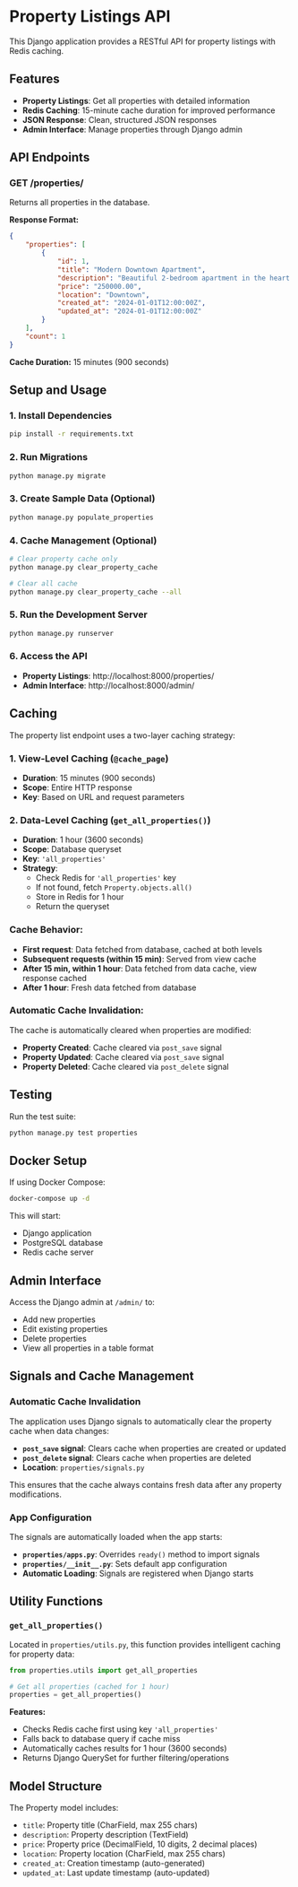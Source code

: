 # Property Listings API

This Django application provides a RESTful API for property listings with Redis caching.

## Features

- **Property Listings**: Get all properties with detailed information
- **Redis Caching**: 15-minute cache duration for improved performance
- **JSON Response**: Clean, structured JSON responses
- **Admin Interface**: Manage properties through Django admin

## API Endpoints

### GET /properties/

Returns all properties in the database.

**Response Format:**
```json
{
    "properties": [
        {
            "id": 1,
            "title": "Modern Downtown Apartment",
            "description": "Beautiful 2-bedroom apartment in the heart of downtown with city views.",
            "price": "250000.00",
            "location": "Downtown",
            "created_at": "2024-01-01T12:00:00Z",
            "updated_at": "2024-01-01T12:00:00Z"
        }
    ],
    "count": 1
}
```

**Cache Duration:** 15 minutes (900 seconds)

## Setup and Usage

### 1. Install Dependencies
```bash
pip install -r requirements.txt
```

### 2. Run Migrations
```bash
python manage.py migrate
```

### 3. Create Sample Data (Optional)
```bash
python manage.py populate_properties
```

### 4. Cache Management (Optional)
```bash
# Clear property cache only
python manage.py clear_property_cache

# Clear all cache
python manage.py clear_property_cache --all
```

### 5. Run the Development Server
```bash
python manage.py runserver
```

### 6. Access the API
- **Property Listings**: http://localhost:8000/properties/
- **Admin Interface**: http://localhost:8000/admin/

## Caching

The property list endpoint uses a two-layer caching strategy:

### 1. View-Level Caching (`@cache_page`)
- **Duration**: 15 minutes (900 seconds)
- **Scope**: Entire HTTP response
- **Key**: Based on URL and request parameters

### 2. Data-Level Caching (`get_all_properties()`)
- **Duration**: 1 hour (3600 seconds)
- **Scope**: Database queryset
- **Key**: `'all_properties'`
- **Strategy**: 
  - Check Redis for `'all_properties'` key
  - If not found, fetch `Property.objects.all()`
  - Store in Redis for 1 hour
  - Return the queryset

### Cache Behavior:
- **First request**: Data fetched from database, cached at both levels
- **Subsequent requests (within 15 min)**: Served from view cache
- **After 15 min, within 1 hour**: Data fetched from data cache, view response cached
- **After 1 hour**: Fresh data fetched from database

### Automatic Cache Invalidation:
The cache is automatically cleared when properties are modified:
- **Property Created**: Cache cleared via `post_save` signal
- **Property Updated**: Cache cleared via `post_save` signal  
- **Property Deleted**: Cache cleared via `post_delete` signal

## Testing

Run the test suite:
```bash
python manage.py test properties
```

## Docker Setup

If using Docker Compose:
```bash
docker-compose up -d
```

This will start:
- Django application
- PostgreSQL database
- Redis cache server

## Admin Interface

Access the Django admin at `/admin/` to:
- Add new properties
- Edit existing properties
- Delete properties
- View all properties in a table format

## Signals and Cache Management

### Automatic Cache Invalidation

The application uses Django signals to automatically clear the property cache when data changes:

- **`post_save` signal**: Clears cache when properties are created or updated
- **`post_delete` signal**: Clears cache when properties are deleted
- **Location**: `properties/signals.py`

This ensures that the cache always contains fresh data after any property modifications.

### App Configuration

The signals are automatically loaded when the app starts:

- **`properties/apps.py`**: Overrides `ready()` method to import signals
- **`properties/__init__.py`**: Sets default app configuration
- **Automatic Loading**: Signals are registered when Django starts

## Utility Functions

### `get_all_properties()`

Located in `properties/utils.py`, this function provides intelligent caching for property data:

```python
from properties.utils import get_all_properties

# Get all properties (cached for 1 hour)
properties = get_all_properties()
```

**Features:**
- Checks Redis cache first using key `'all_properties'`
- Falls back to database query if cache miss
- Automatically caches results for 1 hour (3600 seconds)
- Returns Django QuerySet for further filtering/operations

## Model Structure

The Property model includes:
- `title`: Property title (CharField, max 255 chars)
- `description`: Property description (TextField)
- `price`: Property price (DecimalField, 10 digits, 2 decimal places)
- `location`: Property location (CharField, max 255 chars)
- `created_at`: Creation timestamp (auto-generated)
- `updated_at`: Last update timestamp (auto-updated)
